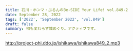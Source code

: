 ```yaml
---
title: 石川・ホンマ・ぶるんのBe-SIDE Your Life! vol.849-2
date: September 28, 2022
tags: ['2022', 'September 2022', 'vol.849']
draft: false
summary: 相も変わらず城めぐり。アクティブです。
---
```


http://project-phi.ddo.jp/ishikawa/ishikawa849_2.mp3